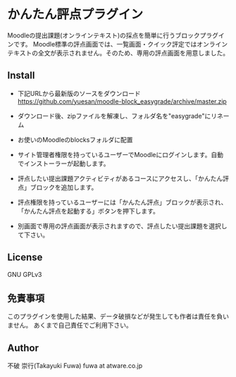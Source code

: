 # かんたん評点プラグイン
Moodleの提出課題(オンラインテキスト)の採点を簡単に行うブロックプラグインです。
Moodle標準の評点画面では、一覧画面・クイック評定ではオンラインテキストの全文が表示されません。そのため、専用の評点画面を用意しました。

## Install
* 下記URLから最新版のソースをダウンロード
https://github.com/yuesan/moodle-block_easygrade/archive/master.zip

* ダウンロード後、zipファイルを解凍し、フォルダ名を"easygrade"にリネーム
* お使いのMoodleのblocksフォルダに配置
* サイト管理者権限を持っているユーザーでMoodleにログインします。自動でインストーラーが起動します。
* 評点したい提出課題アクティビティがあるコースにアクセスし、「かんたん評点」ブロックを追加します。
* 評点権限を持っているユーザーには「かんたん評点」ブロックが表示され、「かんたん評点を起動する」ボタンを押下します。
* 別画面で専用の評点画面が表示されますので、評点したい提出課題を選択して下さい。

## License
GNU GPLv3

## 免責事項
このプラグインを使用した結果、データ破損などが発生しても作者は責任を負いません。
あくまで自己責任でご利用下さい。

## Author
不破 崇行(Takayuki Fuwa)
fuwa at atware.co.jp
